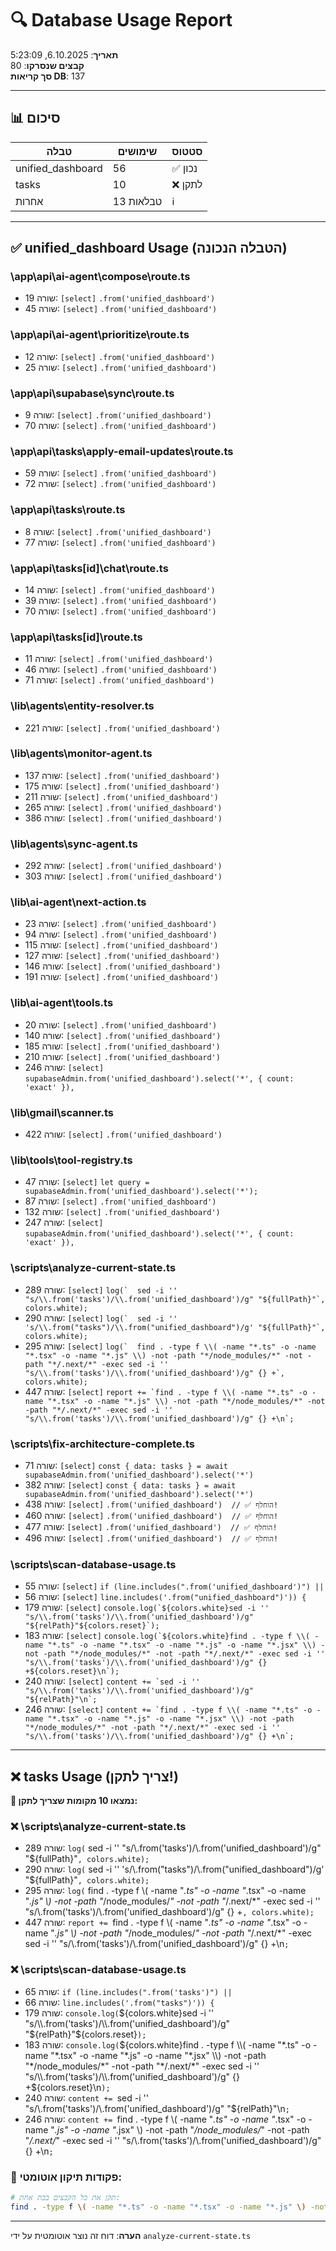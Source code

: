 # 🔍 Database Usage Report

**תאריך**: 6.10.2025, 5:23:09  
**קבצים שנסרקו**: 80  
**סך קריאות DB**: 137

---

## 📊 סיכום

| טבלה | שימושים | סטטוס |
|------|---------|--------|
| unified_dashboard | 56 | ✅ נכון |
| tasks | 10 | ❌ לתקן |
| אחרות | 13 טבלאות | ℹ️ |

---

## ✅ unified_dashboard Usage (הטבלה הנכונה)

### \app\api\ai-agent\compose\route.ts

- שורה 19: `[select]` ```.from('unified_dashboard')```
- שורה 45: `[select]` ```.from('unified_dashboard')```

### \app\api\ai-agent\prioritize\route.ts

- שורה 12: `[select]` ```.from('unified_dashboard')```
- שורה 25: `[select]` ```.from('unified_dashboard')```

### \app\api\supabase\sync\route.ts

- שורה 9: `[select]` ```.from('unified_dashboard')```
- שורה 70: `[select]` ```.from('unified_dashboard')```

### \app\api\tasks\apply-email-updates\route.ts

- שורה 59: `[select]` ```.from('unified_dashboard')```
- שורה 72: `[select]` ```.from('unified_dashboard')```

### \app\api\tasks\route.ts

- שורה 8: `[select]` ```.from('unified_dashboard')```
- שורה 77: `[select]` ```.from('unified_dashboard')```

### \app\api\tasks\[id]\chat\route.ts

- שורה 14: `[select]` ```.from('unified_dashboard')```
- שורה 39: `[select]` ```.from('unified_dashboard')```
- שורה 70: `[select]` ```.from('unified_dashboard')```

### \app\api\tasks\[id]\route.ts

- שורה 11: `[select]` ```.from('unified_dashboard')```
- שורה 46: `[select]` ```.from('unified_dashboard')```
- שורה 71: `[select]` ```.from('unified_dashboard')```

### \lib\agents\entity-resolver.ts

- שורה 221: `[select]` ```.from('unified_dashboard')```

### \lib\agents\monitor-agent.ts

- שורה 137: `[select]` ```.from('unified_dashboard')```
- שורה 175: `[select]` ```.from('unified_dashboard')```
- שורה 211: `[select]` ```.from('unified_dashboard')```
- שורה 265: `[select]` ```.from('unified_dashboard')```
- שורה 386: `[select]` ```.from('unified_dashboard')```

### \lib\agents\sync-agent.ts

- שורה 292: `[select]` ```.from('unified_dashboard')```
- שורה 303: `[select]` ```.from('unified_dashboard')```

### \lib\ai-agent\next-action.ts

- שורה 23: `[select]` ```.from('unified_dashboard')```
- שורה 94: `[select]` ```.from('unified_dashboard')```
- שורה 115: `[select]` ```.from('unified_dashboard')```
- שורה 127: `[select]` ```.from('unified_dashboard')```
- שורה 146: `[select]` ```.from('unified_dashboard')```
- שורה 191: `[select]` ```.from('unified_dashboard')```

### \lib\ai-agent\tools.ts

- שורה 20: `[select]` ```.from('unified_dashboard')```
- שורה 140: `[select]` ```.from('unified_dashboard')```
- שורה 185: `[select]` ```.from('unified_dashboard')```
- שורה 210: `[select]` ```.from('unified_dashboard')```
- שורה 246: `[select]` ```supabaseAdmin.from('unified_dashboard').select('*', { count: 'exact' }),```

### \lib\gmail\scanner.ts

- שורה 422: `[select]` ```.from('unified_dashboard')```

### \lib\tools\tool-registry.ts

- שורה 47: `[select]` ```let query = supabaseAdmin.from('unified_dashboard').select('*');```
- שורה 87: `[select]` ```.from('unified_dashboard')```
- שורה 132: `[select]` ```.from('unified_dashboard')```
- שורה 247: `[select]` ```supabaseAdmin.from('unified_dashboard').select('*', { count: 'exact' }),```

### \scripts\analyze-current-state.ts

- שורה 289: `[select]` ```log(`  sed -i '' "s/\\.from('tasks')/\\.from('unified_dashboard')/g" "${fullPath}"`, colors.white);```
- שורה 290: `[select]` ```log(`  sed -i '' 's/\\.from("tasks")/\\.from("unified_dashboard")/g' "${fullPath}"`, colors.white);```
- שורה 295: `[select]` ```log(`  find . -type f \\( -name "*.ts" -o -name "*.tsx" -o -name "*.js" \\) -not -path "*/node_modules/*" -not -path "*/.next/*" -exec sed -i '' "s/\\.from('tasks')/\\.from('unified_dashboard')/g" {} +`, colors.white);```
- שורה 447: `[select]` ```report += `find . -type f \\( -name "*.ts" -o -name "*.tsx" -o -name "*.js" \\) -not -path "*/node_modules/*" -not -path "*/.next/*" -exec sed -i '' "s/\\.from('tasks')/\\.from('unified_dashboard')/g" {} +\n`;```

### \scripts\fix-architecture-complete.ts

- שורה 71: `[select]` ```const { data: tasks } = await supabaseAdmin.from('unified_dashboard').select('*')```
- שורה 382: `[select]` ```const { data: tasks } = await supabaseAdmin.from('unified_dashboard').select('*')```
- שורה 438: `[select]` ```.from('unified_dashboard')  // ✅ הוחלף!```
- שורה 460: `[select]` ```.from('unified_dashboard')  // ✅ הוחלף!```
- שורה 477: `[select]` ```.from('unified_dashboard')  // ✅ הוחלף!```
- שורה 496: `[select]` ```.from('unified_dashboard')  // ✅ הוחלף!```

### \scripts\scan-database-usage.ts

- שורה 55: `[select]` ```if (line.includes(".from('unified_dashboard')") ||```
- שורה 56: `[select]` ```line.includes('.from("unified_dashboard")')) {```
- שורה 179: `[select]` ```console.log(`${colors.white}sed -i '' "s/\\.from('tasks')/\\.from('unified_dashboard')/g" "${relPath}"${colors.reset}`);```
- שורה 183: `[select]` ```console.log(`${colors.white}find . -type f \\( -name "*.ts" -o -name "*.tsx" -o -name "*.js" -o -name "*.jsx" \\) -not -path "*/node_modules/*" -not -path "*/.next/*" -exec sed -i '' "s/\\.from('tasks')/\\.from('unified_dashboard')/g" {} +${colors.reset}\n`);```
- שורה 240: `[select]` ```content += `sed -i '' "s/\\.from('tasks')/\\.from('unified_dashboard')/g" "${relPath}"\n`;```
- שורה 246: `[select]` ```content += `find . -type f \\( -name "*.ts" -o -name "*.tsx" -o -name "*.js" -o -name "*.jsx" \\) -not -path "*/node_modules/*" -not -path "*/.next/*" -exec sed -i '' "s/\\.from('tasks')/\\.from('unified_dashboard')/g" {} +\n`;```

---

## ❌ tasks Usage (צריך לתקן!)

**🚨 נמצאו 10 מקומות שצריך לתקן:**

### ❌ \scripts\analyze-current-state.ts

- שורה 289: `log(`  sed -i '' "s/\\.from('tasks')/\\.from('unified_dashboard')/g" "${fullPath}"`, colors.white);`
- שורה 290: `log(`  sed -i '' 's/\\.from("tasks")/\\.from("unified_dashboard")/g' "${fullPath}"`, colors.white);`
- שורה 295: `log(`  find . -type f \\( -name "*.ts" -o -name "*.tsx" -o -name "*.js" \\) -not -path "*/node_modules/*" -not -path "*/.next/*" -exec sed -i '' "s/\\.from('tasks')/\\.from('unified_dashboard')/g" {} +`, colors.white);`
- שורה 447: `report += `find . -type f \\( -name "*.ts" -o -name "*.tsx" -o -name "*.js" \\) -not -path "*/node_modules/*" -not -path "*/.next/*" -exec sed -i '' "s/\\.from('tasks')/\\.from('unified_dashboard')/g" {} +\n`;`

### ❌ \scripts\scan-database-usage.ts

- שורה 65: `if (line.includes(".from('tasks')") ||`
- שורה 66: `line.includes('.from("tasks")')) {`
- שורה 179: `console.log(`${colors.white}sed -i '' "s/\\.from('tasks')/\\.from('unified_dashboard')/g" "${relPath}"${colors.reset}`);`
- שורה 183: `console.log(`${colors.white}find . -type f \\( -name "*.ts" -o -name "*.tsx" -o -name "*.js" -o -name "*.jsx" \\) -not -path "*/node_modules/*" -not -path "*/.next/*" -exec sed -i '' "s/\\.from('tasks')/\\.from('unified_dashboard')/g" {} +${colors.reset}\n`);`
- שורה 240: `content += `sed -i '' "s/\\.from('tasks')/\\.from('unified_dashboard')/g" "${relPath}"\n`;`
- שורה 246: `content += `find . -type f \\( -name "*.ts" -o -name "*.tsx" -o -name "*.js" -o -name "*.jsx" \\) -not -path "*/node_modules/*" -not -path "*/.next/*" -exec sed -i '' "s/\\.from('tasks')/\\.from('unified_dashboard')/g" {} +\n`;`

### 🔧 פקודות תיקון אוטומטי:

```bash
# תקן את כל הקבצים בבת אחת:
find . -type f \( -name "*.ts" -o -name "*.tsx" -o -name "*.js" \) -not -path "*/node_modules/*" -not -path "*/.next/*" -exec sed -i '' "s/\.from('tasks')/\.from('unified_dashboard')/g" {} +
```

---

**הערה**: דוח זה נוצר אוטומטית על ידי `analyze-current-state.ts`
